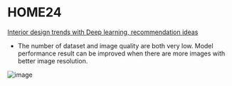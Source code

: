 # HOME24

[Interior design trends with Deep learning, recommendation ideas](https://github.com/risa1796/HOME24/blob/main/Interior_Design_Trends_and_Recommendation.ipynb)

- The number of dataset and image quality  are both very low. Model performance result can be improved when there are more images with better image resolution.

![image](https://user-images.githubusercontent.com/70292353/214358623-8d69d51f-88de-408a-bb39-6554536fa4e2.jpg)
